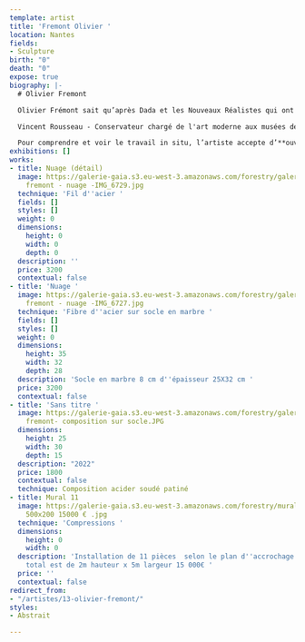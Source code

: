 ```yaml
---
template: artist
title: 'Fremont Olivier '
location: Nantes
fields:
- Sculpture
birth: "0"
death: "0"
expose: true
biography: |-
  # Olivier Fremont

  Olivier Frémont sait qu’après Dada et les Nouveaux Réalistes qui ont magnifiquement ouvert la voie, beaucoup d’artistes ont succombé aux sirènes de la récupération mais, lui-même, n’a jamais été vraiment séduit par la poétique de l’objet « tout fait ». Les débris et restes qu’il recueille et réunit précautionneusement n’ont plus d’histoire : il « opère » au chevet de ces lambeaux suturés pour redonner couleur et vie à la chair du fer. A ce stade de recherche dans les entrailles métalliques le choix d’un rendu lisse ou rugueux, mat ou verni ne relève plus que d’un impossible défi : exprimer les états d’âme de la matière.

  Vincent Rousseau - Conservateur chargé de l'art moderne aux musées des Arts de Nantes de 1975 à 2011.

  Pour comprendre et voir le travail in situ, l’artiste accepte d’**ouvrir** **son** **atelier** sur rendez-vous. Contactez-moi pour organiser une visite privée au 02-40-48-14-91 (max 6 personnes)
exhibitions: []
works:
- title: Nuage (détail)
  image: https://galerie-gaia.s3.eu-west-3.amazonaws.com/forestry/galerie-gaia- olivier
    fremont - nuage -IMG_6729.jpg
  technique: 'Fil d''acier '
  fields: []
  styles: []
  weight: 0
  dimensions:
    height: 0
    width: 0
    depth: 0
  description: ''
  price: 3200
  contextual: false
- title: 'Nuage '
  image: https://galerie-gaia.s3.eu-west-3.amazonaws.com/forestry/galerie-gaia- olivier
    fremont - nuage -IMG_6727.jpg
  technique: 'Fibre d''acier sur socle en marbre '
  fields: []
  styles: []
  weight: 0
  dimensions:
    height: 35
    width: 32
    depth: 28
  description: 'Socle en marbre 8 cm d''épaisseur 25X32 cm '
  price: 3200
  contextual: false
- title: 'Sans titre '
  image: https://galerie-gaia.s3.eu-west-3.amazonaws.com/forestry/galerie gaia-olivier
    fremont- composition sur socle.JPG
  dimensions:
    height: 25
    width: 30
    depth: 15
  description: "2022"
  price: 1800
  contextual: false
  technique: Composition acider soudé patiné
- title: Mural 11
  image: https://galerie-gaia.s3.eu-west-3.amazonaws.com/forestry/mural 11 compressions
    500x200 15000 € .jpg
  technique: 'Compressions '
  dimensions:
    height: 0
    width: 0
  description: 'Installation de 11 pièces  selon le plan d''accrochage le gabarit
    total est de 2m hauteur x 5m largeur 15 000€ '
  price: ''
  contextual: false
redirect_from:
- "/artistes/13-olivier-fremont/"
styles:
- Abstrait

---
```

